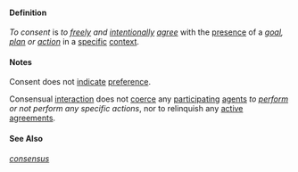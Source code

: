 #### Definition

*To consent* is *to [freely](https://github.com/gcassel/Modular-Organization-Terminology/blob/master/terms/free.md) and [intentionally](https://github.com/gcassel/Modular-Organization-Terminology/blob/master/terms/intend.md) [agree](https://github.com/gcassel/Modular-Organization-Terminology/blob/master/terms/agree.md)* with the [presence](https://github.com/gcassel/Modular-Organization-Terminology/blob/master/terms/presence.md) of a *[goal](https://github.com/gcassel/Modular-Organization-Terminology/blob/master/terms/goal.md), [plan](https://github.com/gcassel/Modular-Organization-Terminology/blob/master/terms/plan.md) or [action](https://github.com/gcassel/Modular-Organization-Terminology/blob/master/terms/act.md)* in a [specific](https://github.com/gcassel/Modular-Organization-Terminology/blob/master/terms/specific.md) [context](https://github.com/gcassel/Modular-Organization-Terminology/blob/master/terms/context.md).  

#### Notes

Consent does not [indicate](https://github.com/gcassel/Modular-Organization-Terminology/blob/master/terms/indicate.md) [preference](https://github.com/gcassel/Modular-Organization-Terminology/blob/master/terms/prefer.md).

Consensual [interaction](https://github.com/gcassel/Modular-Organization-Terminology/blob/master/terms/interaction.md) does not [coerce](https://github.com/gcassel/Modular-Organization-Terminology/blob/master/terms/coerce.md) any [participating](https://github.com/gcassel/Modular-Organization-Terminology/blob/master/terms/participate.md) [agents](https://github.com/gcassel/Modular-Organization-Terminology/blob/master/terms/agent.md) *to [perform](https://github.com/gcassel/Modular-Organization-Terminology/blob/master/terms/perform.md) or not perform any specific actions*, nor to relinquish any [active](https://github.com/gcassel/Modular-Organization-Terminology/blob/master/terms/active.md) [agreements](https://github.com/gcassel/Modular-Organization-Terminology/blob/master/terms/agreement.md).
 
#### See Also

*[consensus](https://github.com/gcassel/Modular-Organization-Terminology/blob/master/terms/consensus.md)*
 

